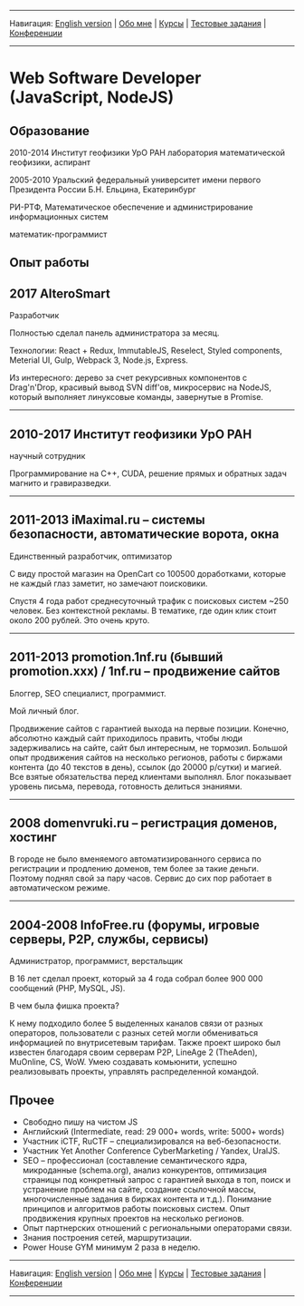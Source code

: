 
___
Навигация: 
[English version](en/ "English version") |
[Обо мне](README.md "Мой опыт работы, навыки") |
[Курсы](COURCES.md "Чему я учусь, куда двигаюсь?") |
[Тестовые задания](TESTS.md "Выполненные тестовые задания") |
[Конференции](CONFERENCES.md "Где вы могли меня видеть?")
___


# Web Software Developer (JavaScript, NodeJS)

## Образование

2010-2014
Институт геофизики УрО РАН
лаборатория математической геофизики, аспирант

2005-2010
Уральский федеральный университет имени первого Президента России Б.Н. Ельцина, Екатеринбург

РИ-РТФ, Математическое обеспечение и администрирование информационных систем

математик-программист


## Опыт работы

2017 AlteroSmart
------ 
Разработчик

Полностью сделал панель администратора за месяц.

Технологии: React + Redux, ImmutableJS, Reselect, Styled components, Meterial UI, Gulp, Webpack 3, Node.js, Express.

Из интересного: дерево за счет рекурсивных компонентов с Drag'n'Drop, красивый вывод SVN diff'ов, микросервис на NodeJS, который выполняет линуксовые команды, завернутые в Promise.
***

2010-2017 Институт геофизики УрО РАН
------ 
научный сотрудник

Программирование на C++, CUDA, решение прямых и обратных задач магнито и гравиразведки.
***

2011-2013
iMaximal.ru – системы безопасности, автоматические ворота, окна
------ 
Единственный разработчик, оптимизатор

С виду простой магазин на OpenCart со 100500 доработками, которые не каждый глаз заметит, но замечают поисковики.

Спустя 4 года работ среднесуточный трафик с поисковых систем ~250 человек. Без контекстной рекламы. В тематике, где один клик стоит около 200 рублей. Это очень круто.
***

2011-2013 promotion.1nf.ru (бывший promotion.xxx) / 1nf.ru – продвижение сайтов
------ 
Блоггер, SEO специалист, программист.

Мой личный блог.

Продвижение сайтов с гарантией выхода на первые позиции.
Конечно, абсолютно каждый сайт приходилось править, чтобы люди задерживались на сайте, сайт был интересным, не тормозил.
Большой опыт продвижения сайтов на несколько регионов, работы с биржами контента (до 40 текстов в день), ссылок (до 20000 р/сутки) и магией.
Все взятые обязательства перед клиентами выполнял.
Блог показывает уровень письма, перевода, готовность делиться знаниями.
***

2008 domenvruki.ru – регистрация доменов, хостинг
------ 
В городе не было вменяемого автоматизированного сервиса по регистрации и продлению доменов, тем более за такие деньги.
Поэтому поднял свой за пару часов.
Сервис до сих пор работает в автоматическом режиме.
***

2004-2008 InfoFree.ru (форумы, игровые серверы, P2P, службы, сервисы)
------ 
Администратор, программист, верстальщик

В 16 лет сделал проект, который за 4 года собрал более 900 000 сообщений (PHP, MySQL, JS). 

В чем была фишка проекта? 

К нему подходило более 5 выделенных каналов связи от разных операторов, пользователи с разных сетей могли обмениваться информацией по внутрисетевым тарифам.
Также проект широко был известен благодаря своим серверам P2P, LineAge 2 (TheAden), MuOnline, CS, WoW.
Умею создавать комьюнити, успешно реализовывать проекты, управлять распределенной командой.

## Прочее

* Свободно пишу на чистом JS
* Английский (Intermediate, read: 29 000+ words, write: 5000+ words)
* Участник iCTF, RuCTF – специализировался на веб-безопасности.
* Участник Yet Another Conference CyberMarketing / Yandex, UralJS.
* SEO – профессионал (составление семантического ядра, микроданные (schema.org), анализ конкурентов, оптимизация страницы под конкретный запрос с гарантией выхода в топ, поиск и устранение проблем на сайте, создание ссылочной массы, многочисленные задания в биржах контента и т.д.). Понимание принципов и алгоритмов работы поисковых систем. Опыт продвижения крупных проектов на несколько регионов. 
* Опыт партнерских отношений с региональными операторами связи.
* Знания построения сетей, маршрутизации.
* Power House GYM минимум 2 раза в неделю.

___
Навигация: 
[English version](en/ "English version") |
[Обо мне](README.md "Мой опыт работы, навыки") |
[Курсы](COURCES.md "Чему я учусь, куда двигаюсь?") |
[Тестовые задания](TESTS.md "Выполненные тестовые задания") |
[Конференции](CONFERENCES.md "Где вы могли меня видеть?")
___
